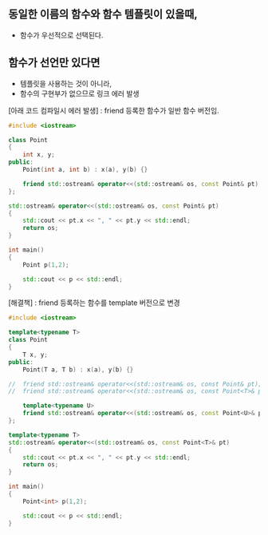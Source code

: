 <style>
r { color: Red }
o { color: Orange }
g { color: Green }
</style>

## 동일한 이름의 함수와 함수 템플릿이 있을때,
- 함수가 우선적으로 선택된다.

## 함수가 선언만 있다면
- 템플릿을 사용하는 것이 아니라,
- 함수의 구현부가 없으므로 링크 에러 발생

[아래 코드 컴파일시 에러 발생]
: friend 등록한 함수가 일반 함수 버전임.
```c++
#include <iostream>

class Point
{
	int x, y;
public:
	Point(int a, int b) : x(a), y(b) {}

	friend std::ostream& operator<<(std::ostream& os, const Point& pt);
};

std::ostream& operator<<(std::ostream& os, const Point& pt)
{
	std::cout << pt.x << ", " << pt.y << std::endl;
	return os;
}

int main()
{
	Point p(1,2);

	std::cout << p << std::endl;
}
```

[해결책]
: friend 등록하는 함수를 template 버전으로 변경
```c++
#include <iostream>

template<typename T>
class Point
{
	T x, y;
public:
	Point(T a, T b) : x(a), y(b) {}

//	friend std::ostream& operator<<(std::ostream& os, const Point& pt);
//	friend std::ostream& operator<<(std::ostream& os, const Point<T>& pt);

	template<typename U>
	friend std::ostream& operator<<(std::ostream& os, const Point<U>& pt);
};

template<typename T>
std::ostream& operator<<(std::ostream& os, const Point<T>& pt)
{
	std::cout << pt.x << ", " << pt.y << std::endl;
	return os;
}

int main()
{
	Point<int> p(1,2);

	std::cout << p << std::endl;
}

```